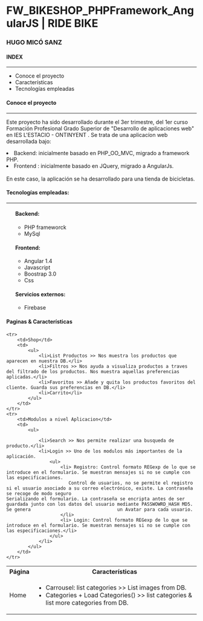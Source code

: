<H1>FW_BIKESHOP_PHPFramework_AngularJS | RIDE BIKE</H1>

<H3>HUGO MICÓ SANZ</H4>
<H4> INDEX </H4>
<hr weight=600>
<ul>
    <li> Conoce el proyecto</li>
    <li> Características </li>
    <li>Tecnologías empleadas </li>
</ul>

<H4> Conoce el proyecto </H4>
<hr weight=600>
<p> Este proyecto ha sido desarrollado durante el 3er trimestre, del 1er curso Formación Profesional Grado Superior de "Desarrollo de aplicaciones web" en IES L'ESTACIO - ONTINYENT . 
Se trata de una aplicacíon web desarrollada bajo:
    <br>
   <li> Backend: inicialmente basado en PHP_OO_MVC, migrado a framework PHP.  </li>
   <li> Frontend : inicialmente basado en JQuery, migrado a AngularJs. </li>
    <br>
En este caso, la aplicación se ha desarrollado para una tienda de bicicletas.
    
</p>


<H4> Tecnologías empleadas: </H4>
<hr weight=600>
<p>
<ul>
    <H4>Backend:</H4>
    <ul>
        <li> PHP frameworck </li>
        <li>MySql</li>
    </ul>
    <H4>Frontend:</H4>
    <ul>
        <li>Angular 1.4</li>
        <li>Javascript</li>
        <li>Boostrap 3.0</li>
        <li>Css</li>
   </ul>
   <H4>Servicios externos:</H4>
    <ul>
        <li>Firebase</li>
   </ul>     
</ul>
</p>
<H4>Paginas & Características</H4>

<table>
    <tr>
        <th>Página</th>
        <th>Características</th>
    </tr>
    <tr>
        <td>Home</td>
        <td>
            <ul>
                <li>Carrousel: list categories >> List images from DB.</li>
                <li>Categories + Load Categories() >> list categories & list more categories from DB.</li>
            </ul>
        </td>
    </tr>

    <tr>
        <td>Shop</td>
        <td>
            <ul>
                <li>List Productos >> Nos muestra los productos que aparecen en nuestra DB.</li>
                <li>Filtros >> Nos ayuda a visualiza productos a traves del filtrado de los productos. Nos muestra aquellas preferencias aplicadas.</li>
                <li>Favoritos >> Añade y quita los productos favoritos del cliente. Guarda sus preferencias en DB.</li>
                <li>Carrito</li>
            </ul>
        </td>
    </tr>
    <tr>
        <td>Modulos a nivel Aplicacion</td>
        <td>
            <ul>
            
                <li>Search >> Nos permite realizar una busqueda de producto.</li>
                <li>Login >> Uno de los modulos más importantes de la aplicación.
                    <ul>
                        <li> Registro: Control formato REGexp de lo que se introduce en el formulario. Se muestran mensajes si no se cumple con las especificaciones.
                           Control de usuarios, no se permite el registro si el usuario asociado a su correo electrónico, existe. La contraseña se recoge de modo seguro                                    Serializando el formulario. La contraseña se encripta antes de ser guardada junto con los datos del usuario mediante PASSWOWRD_HASH MD5. Se genera                                un Avatar para cada usuario.
                        </li>
                        <li> Login: Control formato REGexp de lo que se introduce en el formulario. Se muestran mensajes si no se cumple con las especificaciones.</li>
                    </ul>
                </li>
            </ul>
        </td>
    </tr>
   
</table>

